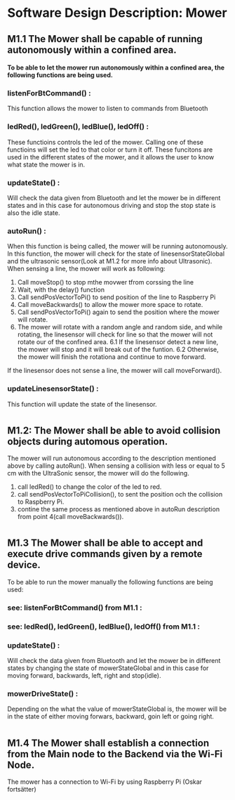 # Software Design Description: Mower

## M1.1 The Mower shall be capable of running autonomously within a confined area. 
#### To be able to let the mower run autonomously within a confined area, the following functions are being used.

### listenForBtCommand() :
This function allows the mower to listen to commands from Bluetooth

### ledRed(), ledGreen(), ledBlue(), ledOff() :
These functioins controls the led of the mower. 
Calling one of these functioins will set the led to that color or turn it off. These funcitons are used in the different states of the mower, and it allows the user to know what state the mower is in. 

### updateState() :
Will check the data given from Bluetooth and let the mower be in different states and in this case for autonomous driving and stop the stop state is also the idle state. 

### autoRun() :
When this function is being called, the mower will be running autonomously. In this function, the mower will check for the state of linesensorStateGlobal and the ultrasonic sensor(Look at M1.2 for more info about Ultrasonic). 
When sensing a line, the mower will work as following:
1. Call moveStop() to stop mthe movwer tfrom corssing the line 
2. Wait, with the delay() function
3. Call sendPosVectorToPi() to send position of the line to Raspberry Pi
4. Call moveBackwards() to allow the mower more space to rotate. 
5. Call sendPosVectorToPi() again to send the position where the mower will rotate. 
6. The mower will rotate with a random angle and random side, and while rotating, the linesensor will check for line so that the mower will not rotate our of the confined area. 
   6.1 If the linesensor detect a new line, the mower will stop and it will break out of the funtion.
   6.2 Otherwise, the mower will finish the rotationa and continue to move forward. 

If the linesensor does not sense a line, the mower will call moveForward().

### updateLinesensorState() :
This function will update the state of the linesensor. 

#
## M1.2: The Mower shall be able to avoid collision objects during automous operation. 

The mower will run autonomous according to the description mentioned above by calling autoRun(). When sensing a collision with less or equal to 5 cm with the UltraSonic sensor, the mower will do the following. 
1. call ledRed() to change the color of the led to red. 
2. call sendPosVectorToPiCollision(), to sent the position och the collision to Raspberry Pi. 
3. contine the same process as mentioned above in autoRun description from point 4(call moveBackwards()).

#
## M1.3 The Mower shall be able to accept and execute drive commands given by a remote device. 
To be able to run the mower manually the following functions are being used:

### see: listenForBtCommand() from M1.1 :

### see: ledRed(), ledGreen(), ledBlue(), ledOff() from M1.1 :

### updateState() :
Will check the data given from Bluetooth and let the mower be in different states by changing the state of mowerStateGlobal and in this case for moving forward, backwards, left, right and stop(idle). 

### mowerDriveState() :
Depending on the what the value of mowerStateGlobal is, the mower will be in the state of either moving forwars, backward, goin left or going right. 

#
## M1.4 The Mower shall establish a connection from the Main node to the Backend via the Wi-Fi Node. 
The mower has a connection to Wi-Fi by using Raspberry Pi (Oskar fortsätter)

